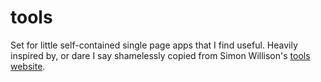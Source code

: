 # tools
Set for little self-contained single page apps that I find useful. Heavily inspired by, or dare I say shamelessly copied from Simon Willison's [tools website](tools.simonwillison.net).

